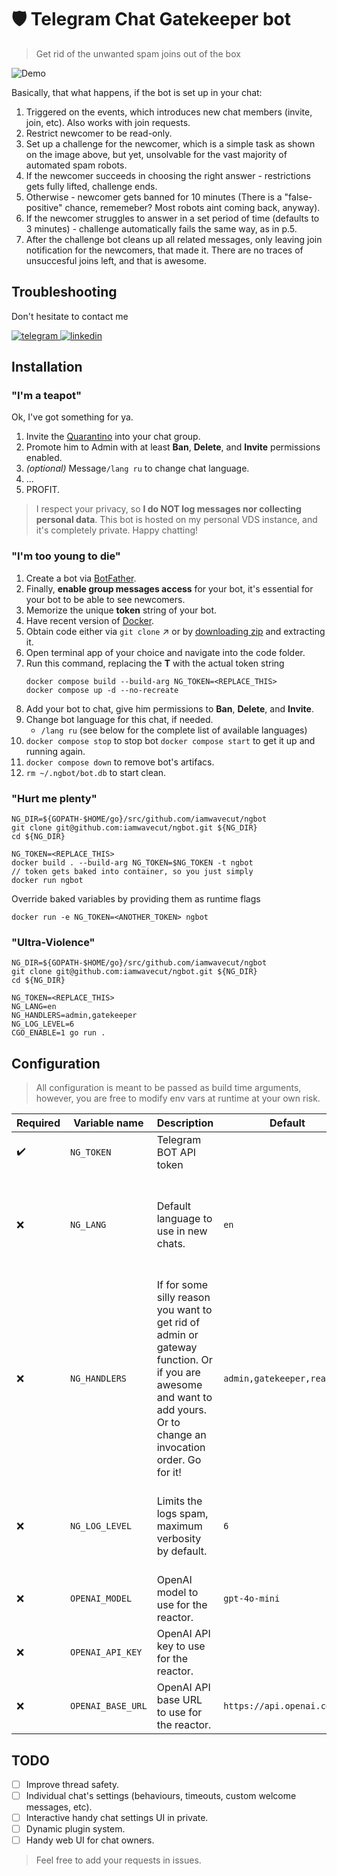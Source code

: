 # :shield: Telegram Chat Gatekeeper bot
> Get rid of the unwanted spam joins out of the box

![Demo](https://user-images.githubusercontent.com/239034/142725561-5fd80514-dae9-4d29-aa19-a7d2ad41e362.png)

Basically, that what happens, if the bot is set up in your chat:
1. Triggered on the events, which introduces new chat members (invite, join, etc). Also works with join requests.
2. Restrict newcomer to be read-only.
3. Set up a challenge for the newcomer, which is a simple task as shown on the image above, but yet, unsolvable for the vast majority of automated spam robots.
4. If the newcomer succeeds in choosing the right answer - restrictions gets fully lifted, challenge ends.
5. Otherwise - newcomer gets banned for 10 minutes (There is a "false-positive" chance, rememeber? Most robots aint coming back, anyway).
6. If the newcomer struggles to answer in a set period of time (defaults to 3 minutes) - challenge automatically fails the same way, as in p.5.
7. After the challenge bot cleans up all related messages, only leaving join notification for the newcomers, that made it. There are no traces of unsuccesful joins left, and that is awesome.

## Troubleshooting
Don't hesitate to contact me

[![telegram](https://user-images.githubusercontent.com/239034/142726254-d3378dee-5b73-41b0-858d-b2a6e85dc735.png)
](https://t.me/WaveCut) [![linkedin](https://user-images.githubusercontent.com/239034/142726236-86c526e0-8fc3-4570-bd2d-fc7723d5dc09.png)
](https://linkedin.com/in/wavecut)

## Installation


### "I'm a teapot"

Ok, I've got something for ya.
1. Invite the [Quarantino](https://tg.me/nedoibot) into your chat group. 
2. Promote him to Admin with at least **Ban**, **Delete**, and **Invite** permissions enabled.
3. *(optional)* Message`/lang ru` to change chat language.
4. ...
5. PROFIT.

>I respect your privacy, so **I do NOT log messages nor collecting personal data**. This bot is hosted on my personal VDS instance, and it's completely private. Happy chatting!


### "I'm too young to die"
1. Create a bot via [BotFather](https://t.me/BotFather).
2. Finally, **enable group messages access** for your bot, it's essential for your bot to be able to see newcomers.
3. Memorize the unique **token** string of your bot.
4. Have recent version of [Docker](https://www.docker.com/get-started).
5. Obtain code either via `git clone` :arrow_upper_right: or by [downloading zip](https://github.com/iamwavecut/ngbot/archive/refs/heads/master.zip) and extracting it.
6. Open terminal app of your choice and navigate into the code folder.
7. Run this command, replacing the **T** with the actual token string
    ```
    docker compose build --build-arg NG_TOKEN=<REPLACE_THIS>
    docker compose up -d --no-recreate
    ```
8. Add your bot to chat, give him permissions to **Ban**, **Delete**, and **Invite**.
9. Change bot language for this chat, if needed.
    - `/lang ru` (see below for the complete list of available languages)
10. `docker compose stop` to stop bot `docker compose start` to get it up and running again.
11. `docker compose down` to remove bot's artifacs.
12. `rm ~/.ngbot/bot.db` to start clean.


### "Hurt me plenty"
```shell
NG_DIR=${GOPATH-$HOME/go}/src/github.com/iamwavecut/ngbot
git clone git@github.com:iamwavecut/ngbot.git ${NG_DIR}
cd ${NG_DIR}

NG_TOKEN=<REPLACE_THIS>
docker build . --build-arg NG_TOKEN=$NG_TOKEN -t ngbot
// token gets baked into container, so you just simply
docker run ngbot
```
Override baked variables by providing them as runtime flags
```shell
docker run -e NG_TOKEN=<ANOTHER_TOKEN> ngbot
```


### "Ultra-Violence"
```shell
NG_DIR=${GOPATH-$HOME/go}/src/github.com/iamwavecut/ngbot
git clone git@github.com:iamwavecut/ngbot.git ${NG_DIR}
cd ${NG_DIR}

NG_TOKEN=<REPLACE_THIS>
NG_LANG=en
NG_HANDLERS=admin,gatekeeper
NG_LOG_LEVEL=6
CGO_ENABLE=1 go run .
```


## Configuration

> All configuration is meant to be passed as build time arguments, however, you are free to modify env vars at runtime at your own risk.

| Required           | Variable name     | Description                                                                                                                                                          | Default                     | Options                                                                                                                                                                            |
| ------------------ | ----------------- | -------------------------------------------------------------------------------------------------------------------------------------------------------------------- | --------------------------- | ---------------------------------------------------------------------------------------------------------------------------------------------------------------------------------- |
| :heavy_check_mark: | `NG_TOKEN`        | Telegram BOT API token                                                                                                                                               |                             |                                                                                                                                                                                    |
| :x:                | `NG_LANG`         | Default language to use in new chats.                                                                                                                                | `en`                        | `be,` `bg`, `cs`, `da`, `de`, `el`, `en`, `es`, `et`, `fi`, `fr`, `hu`, `id`, `it`, `ja`, `ko`, `lt`, `lv`, `nb`, `nl`, `pl`, `pt`, `ro`, `ru`, `sk`, `sl`, `sv`, `tr`, `uk`, `zh` |
| :x:                | `NG_HANDLERS`     | If for some silly reason you want to get rid of admin or gateway function. Or if you are awesome and want to add yours. Or to change an invocation order. Go for it! | `admin,gatekeeper,reactor`  | any combination of comma-separated default items.                                                                                                                                  |
| :x:                | `NG_LOG_LEVEL`    | Limits the logs spam, maximum verbosity by default.                                                                                                                  | `6`                         | `0`=Panic, `1`=Fatal, `2`=Error, `3`=Warn, `4`=Info, `5`=Debug, `6`=Trace                                                                                                          |
| :x:                | `OPENAI_MODEL`    | OpenAI model to use for the reactor.                                                                                                                                 | `gpt-4o-mini`               | `gpt-4o`, `gpt-4o-mini`, `...`                                                                                                                                                     |
| :x:                | `OPENAI_API_KEY`  | OpenAI API key to use for the reactor.                                                                                                                               |                             |                                                                                                                                                                                    |
| :x:                | `OPENAI_BASE_URL` | OpenAI API base URL to use for the reactor.                                                                                                                          | `https://api.openai.com/v1` | Any valid OpenAI API compliantbase URL                                                                                                                                             |

## TODO

- [ ] Improve thread safety.
- [ ] Individual chat's settings (behaviours, timeouts, custom welcome messages, etc).
- [ ] Interactive  handy chat settings UI in private.
- [ ] Dynamic plugin system.
- [ ] Handy web UI for chat owners.
> Feel free to add your requests in issues.
